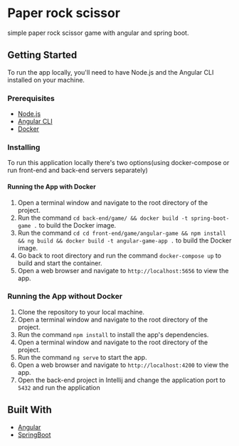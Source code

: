 # Paper rock scissor

simple paper rock scissor game with angular and spring boot.
## Getting Started

To run the app locally, you'll need to have Node.js and the Angular CLI installed on your machine. 

### Prerequisites

- [Node.js](https://nodejs.org/en/)
- [Angular CLI](https://angular.io/cli)
- [Docker](https://docker.com)

### Installing
To run this application locally there's two options(using docker-compose or run front-end and back-end servers separately)

#### Running the App with Docker

1. Open a terminal window and navigate to the root directory of the project.
2. Run the command `cd back-end/game/ && docker build -t spring-boot-game .` to build the Docker image.
3. Run the command `cd cd front-end/game/angular-game && npm install && ng build && docker build -t angular-game-app .` to build the Docker image.
4. Go back to root directory and run the command `docker-compose up` to build and start the container.
5. Open a web browser and navigate to `http://localhost:5656` to view the app.

### Running the App without Docker

1. Clone the repository to your local machine.
2. Open a terminal window and navigate to the root directory of the project.
3. Run the command `npm install` to install the app's dependencies.
4. Open a terminal window and navigate to the root directory of the project.
5. Run the command `ng serve` to start the app.
6. Open a web browser and navigate to `http://localhost:4200` to view the app.
7. Open the back-end project in Intellij and change the application port to `5432` and run the application

## Built With

- [Angular](https://angular.io/)
- [SpringBoot](https://spring.io/)
